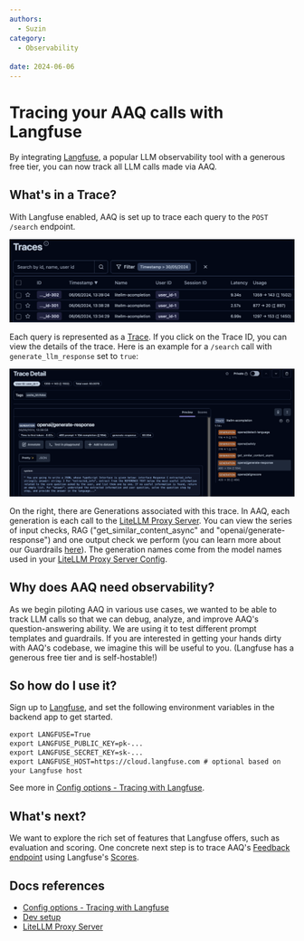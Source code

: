 ```yaml
---
authors:
  - Suzin
category:
  - Observability

date: 2024-06-06
---
```

# Tracing your AAQ calls with Langfuse

By integrating [Langfuse](https://langfuse.com/), a popular LLM observability tool with a generous
free tier, you can now track all LLM calls made via AAQ.

<!-- more -->

## What's in a Trace?

With Langfuse enabled, AAQ is set up to trace each query to the `POST /search` endpoint.

![Traces page of Langfuse: you can view each trace by query_id and user_id](../images/langfuse-traces.png)

Each query is represented as a
[Trace](https://langfuse.com/docs/tracing#introduction-to-traces-in-langfuse). If you
click on the Trace ID, you can view the details of the trace. Here is an example for a
`/search` call with `generate_llm_response` set to `true`:

![Trace Details page outlining system prompt. On the right there are Generations that fall under this particular Trace: "detect-language", "safety", "get_similar_content_async", "generate-response", etc.](../images/langfuse-trace-detail.png)

On the right, there are Generations associated with this trace. In
AAQ, each generation is each call to the [LiteLLM Proxy Server](../../components/litellm-proxy/index.md).
You can view the series of input checks, RAG ("get_similar_content_async" and
"openai/generate-response") and one output check we perform (you can learn more about
our Guardrails [here](../../components/qa-service/search.md)). The generation names come
from the model names used in your [LiteLLM Proxy Server Config](../../components/litellm-proxy/index.md#example-config).

## Why does AAQ need observability?

As we begin piloting AAQ in various use cases, we wanted to be able to track LLM calls
so that we can debug, analyze, and improve AAQ's question-answering ability. We are
using it to test different prompt templates and guardrails. If you are
interested in getting your hands dirty with AAQ's codebase, we imagine this will be
useful to you. (Langfuse has a generous free tier and is self-hostable!)

## So how do I use it?

Sign up to [Langfuse](https://langfuse.com/), and set the following environment variables in the backend app to
get started.

```shell
export LANGFUSE=True
export LANGFUSE_PUBLIC_KEY=pk-...
export LANGFUSE_SECRET_KEY=sk-...
export LANGFUSE_HOST=https://cloud.langfuse.com # optional based on your Langfuse host
```

See more in [Config options - Tracing with Langfuse](../../deployment/config-options.md#tracing-with-langfuse).

## What's next?

We want to explore the rich set of features that Langfuse offers, such as evaluation and
scoring. One concrete next step is to trace AAQ's [Feedback
endpoint](../../components/qa-service/response-feedback.md) using Langfuse's
[Scores](https://langfuse.com/docs/scores/user-feedback).

## Docs references

- [Config options - Tracing with Langfuse](../../deployment/config-options.md#tracing-with-langfuse)
- [Dev setup](../../develop/setup.md)
- [LiteLLM Proxy Server](../../components/litellm-proxy/index.md)
